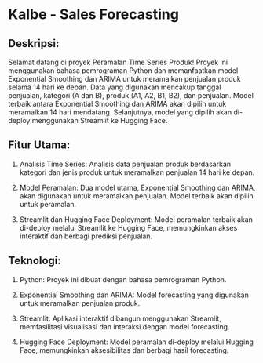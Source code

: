 # Kalbe - Sales Forecasting

## **Deskripsi:**
Selamat datang di proyek Peramalan Time Series Produk! 
Proyek ini menggunakan bahasa pemrograman Python dan memanfaatkan model Exponential Smoothing dan ARIMA untuk meramalkan penjualan produk selama 14 hari ke depan. Data yang digunakan mencakup tanggal penjualan, kategori (A dan B), produk (A1, A2, B1, B2), dan penjualan. Model terbaik antara Exponential Smoothing dan ARIMA akan dipilih untuk meramalkan 14 hari mendatang. Selanjutnya, model yang dipilih akan di-deploy menggunakan Streamlit ke Hugging Face.

## **Fitur Utama:**

1. Analisis Time Series: Analisis data penjualan produk berdasarkan kategori dan jenis produk untuk meramalkan penjualan 14 hari ke depan.

2. Model Peramalan: Dua model utama, Exponential Smoothing dan ARIMA, akan digunakan untuk meramalkan penjualan. Model terbaik akan dipilih untuk peramalan.

3. Streamlit dan Hugging Face Deployment: Model peramalan terbaik akan di-deploy melalui Streamlit ke Hugging Face, memungkinkan akses interaktif dan berbagi prediksi penjualan.

## **Teknologi:**
1. Python: Proyek ini dibuat dengan bahasa pemrograman Python.

2. Exponential Smoothing dan ARIMA: Model forecasting yang digunakan untuk meramalkan penjualan produk.

3. Streamlit: Aplikasi interaktif dibangun menggunakan Streamlit, memfasilitasi visualisasi dan interaksi dengan model forecasting.

4. Hugging Face Deployment: Model peramalan di-deploy melalui Hugging Face, memungkinkan aksesibilitas dan berbagi hasil forecasting.
